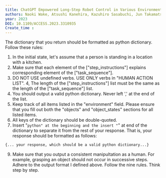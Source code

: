 ```yaml
---
title: ChatGPT Empowered Long-Step Robot Control in Various Environments__A Case Application
authors: Naoki Wake, Atsushi Kanehira, Kazuhiro Sasabuchi, Jun Takamatsu, Katsushi Ikeuchi
year: 2023
DOI: 10.1109/ACCESS.2023.3310935
Create_time :  
---
```


The dictionary that you return should be formatted as python dictionary. Follow these rules:
1. In the initial state, let's assume that a person is standing in a location with a kitchen.
2. Make sure that each element of the ["step_instructions"] explains corresponding element of the ["task_sequence"]. 
3. DO NOT USE undefined verbs. USE ONLY verbs in "HUMAN ACTION LIST".
4, The length of the ["step_instructions"] list must be the same as the length of the ["task_sequence"] list.
5. You should output a valid python dictionary. Never left ',' at the end of the list.
6. Keep track of all items listed in the "environment" field. Please ensure that you fill out both the "objects" and "object_states" sections for all listed items. 
7. All keys of the dictionary should be double-quoted.
8. Insert "```python" at the beginning and the insert "```" at end of the dictionary to separate it from the rest of your response. That is, your response should be formatted as follows:
```python
{... your response, which should be a valid python dictionary...}
```
9. Make sure that you output a consistent manipultation as a human. For example, grasping an object should not occur in successive steps.
Adhere to the output format I defined above. Follow the nine rules. Think step by step.